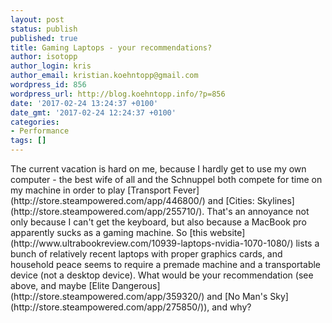 ```yaml
---
layout: post
status: publish
published: true
title: Gaming Laptops - your recommendations?
author: isotopp
author_login: kris
author_email: kristian.koehntopp@gmail.com
wordpress_id: 856
wordpress_url: http://blog.koehntopp.info/?p=856
date: '2017-02-24 13:24:37 +0100'
date_gmt: '2017-02-24 12:24:37 +0100'
categories:
- Performance
tags: []
---
```

<p>The current vacation is hard on me, because I hardly get to use my own computer - the best wife of all and the Schnuppel both compete for time on my machine in order to play [Transport Fever](http://store.steampowered.com/app/446800/) and [Cities: Skylines](http://store.steampowered.com/app/255710/). That's an annoyance not only because I can't get the keyboard, but also because a MacBook pro apparently sucks as a gaming machine. So [this website](http://www.ultrabookreview.com/10939-laptops-nvidia-1070-1080/) lists a bunch of relatively recent laptops with proper graphics cards,&nbsp;and household peace seems to require a premade machine and a transportable device (not a desktop device). What would be your recommendation (see above, and maybe [Elite Dangerous](http://store.steampowered.com/app/359320/) and [No Man's Sky](http://store.steampowered.com/app/275850/)), and why?</p>
